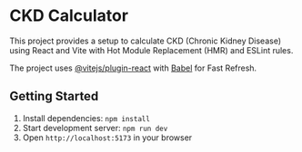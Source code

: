 # CKD Calculator

This project provides a setup to calculate CKD (Chronic Kidney Disease) using React and Vite with Hot Module Replacement (HMR) and ESLint rules.

The project uses [@vitejs/plugin-react](https://github.com/vitejs/vite-plugin-react/blob/main/packages/plugin-react/README.md) with [Babel](https://babeljs.io/) for Fast Refresh.

## Getting Started

1. Install dependencies: `npm install`
2. Start development server: `npm run dev`
3. Open `http://localhost:5173` in your browser
